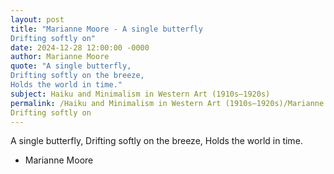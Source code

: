 ```yaml
---
layout: post
title: "Marianne Moore - A single butterfly
Drifting softly on"
date: 2024-12-28 12:00:00 -0000
author: Marianne Moore
quote: "A single butterfly,
Drifting softly on the breeze,
Holds the world in time."
subject: Haiku and Minimalism in Western Art (1910s–1920s)
permalink: /Haiku and Minimalism in Western Art (1910s–1920s)/Marianne Moore/Marianne Moore - A single butterfly
Drifting softly on
---
```


A single butterfly,
Drifting softly on the breeze,
Holds the world in time.

- Marianne Moore
